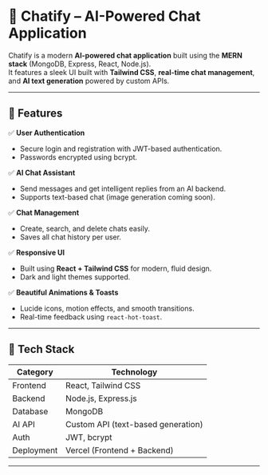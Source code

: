# 💬 Chatify – AI-Powered Chat Application

Chatify is a modern **AI-powered chat application** built using the **MERN stack** (MongoDB, Express, React, Node.js).  
It features a sleek UI built with **Tailwind CSS**, **real-time chat management**, and **AI text generation** powered by custom APIs.

---

## 🚀 Features

✅ **User Authentication**
- Secure login and registration with JWT-based authentication.
- Passwords encrypted using bcrypt.

✅ **AI Chat Assistant**
- Send messages and get intelligent replies from an AI backend.
- Supports text-based chat (image generation coming soon).

✅ **Chat Management**
- Create, search, and delete chats easily.
- Saves all chat history per user.

✅ **Responsive UI**
- Built using **React + Tailwind CSS** for modern, fluid design.
- Dark and light themes supported.

✅ **Beautiful Animations & Toasts**
- Lucide icons, motion effects, and smooth transitions.
- Real-time feedback using `react-hot-toast`.

---

## 🧠 Tech Stack

| Category | Technology |
|-----------|-------------|
| Frontend | React, Tailwind CSS |
| Backend | Node.js, Express.js |
| Database | MongoDB |
| AI API | Custom API (text-based generation) |
| Auth | JWT, bcrypt |
| Deployment | Vercel (Frontend + Backend) |

---

